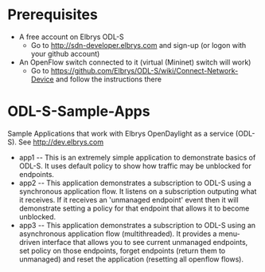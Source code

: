 # Prerequisites
   - A free account on Elbrys ODL-S 
       - Go to http://sdn-developer.elbrys.com and sign-up (or logon with your github account)
   - An OpenFlow switch connected to it (virtual (Mininet) switch will work)
       - Go to https://github.com/Elbrys/ODL-S/wiki/Connect-Network-Device and follow the instructions there

# ODL-S-Sample-Apps
Sample Applications that work with Elbrys OpenDaylight as a service (ODL-S).  See http://dev.elbrys.com

* app1 -- This is an extremely simple application to demonstrate basics of ODL-S.  It uses default policy to show how traffic may be unblocked for endpoints.
* app2 -- This application demonstrates a subscription to ODL-S using a synchronous application flow.  It listens on a subscription outputing what it receives.  If it receives an 'unmanaged endpoint' event then it will demonstrate setting a policy for that endpoint that allows it to become unblocked.
* app3 -- This application demonstrates a subscription to ODL-S using an asynchronous application flow (multithreaded).  It provides a menu-driven interface that allows you to see current unmanaged endpoints, set policy on those endpoints, forget endpoints (return them to unmanaged) and reset the application (resetting all openflow flows).
